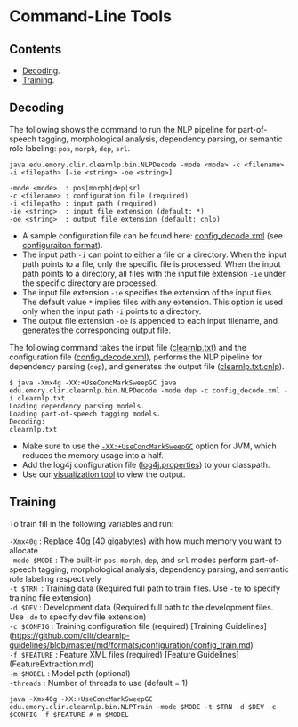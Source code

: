 # Command-Line Tools

## Contents

* [Decoding](#decoding).
* [Training](#training).

## Decoding

The following shows the command to run the NLP pipeline for part-of-speech tagging, morphological analysis, dependency parsing, or semantic role labeling: `pos`, `morph`, `dep`, `srl`.

	java edu.emory.clir.clearnlp.bin.NLPDecode -mode <mode> -c <filename> -i <filepath> [-ie <string> -oe <string>]

	-mode <mode>  : pos|morph|dep|srl
	-c <filename> : configuration file (required)
	-i <filepath> : input path (required)
	-ie <string>  : input file extension (default: *)
	-oe <string>  : output file extension (default: cnlp)

* A sample configuration file can be found here: [config_decode.xml](https://github.com/clir/clearnlp/blob/master/src/main/resources/configure/config_decode.xml) (see [configuraiton format](../formats/configuration_format.md)).
* The input path `-i` can point to either a file or a directory. When the input path points to a file, only the specific file is processed. When the input path points to a directory, all files with the input file extension `-ie` under the specific directory are processed.
* The input file extension `-ie` specifies the extension of the input files. The default value `*` implies files with any extension. This option is used only when the input path `-i` points to a directory.
* The output file extension `-oe` is appended to each input filename, and generates the corresponding output file.

The following command takes the input file ([clearnlp.txt](https://github.com/clir/clearnlp/blob/master/src/main/resources/samples/clearnlp.txt)) and the configuration file ([config_decode.xml](https://github.com/clir/clearnlp/blob/master/src/main/resources/configure/config_decode.xml)), performs the NLP pipeline for dependency parsing (`dep`), and generates the output file ([clearnlp.txt.cnlp](https://github.com/clir/clearnlp/blob/master/src/main/resources/samples/clearnlp.txt.cnlp)).

	$ java -Xmx4g -XX:+UseConcMarkSweepGC java edu.emory.clir.clearnlp.bin.NLPDecode -mode dep -c config_decode.xml -i clearnlp.txt
	Loading dependency parsing models.
	Loading part-of-speech tagging models.
	Decoding:
	clearnlp.txt

* Make sure to use the [`-XX:+UseConcMarkSweepGC`](http://www.oracle.com/technetwork/java/tuning-139912.html) option for JVM, which reduces the memory usage into a half.
* Add the log4j configuration file ([log4j.properties](https://github.com/clir/clearnlp/blob/master/src/main/resources/configure/log4j.properties)) to your classpath.
* Use our [visualization tool](http://nlp.mathcs.emory.edu/clearnlp/demo/demo.html) to view the output.

## Training 

To train fill in the following variables and run:

`-Xmx40g` : Replace 40g (40 gigabytes) with how much memory you want to allocate  
`-mode $MODE` : The built-in `pos`, `morph`, `dep`, and `srl` modes perform part-of-speech tagging, morphological analysis, dependency parsing, and semantic role labeling respectively  
`-t $TRN `:  Training data (Required full path to train files. Use `-te` to specify training file extension)  
`-d $DEV` :  Development data (Required full path to the development files. Use `-de` to specify dev file extension)  
`-c $CONFIG` : Training configuration file (required) [Training Guidelines] (https://github.com/clir/clearnlp-guidelines/blob/master/md/formats/configuration/config_train.md)  
`-f $FEATURE` : Feature XML files (required) [Feature Guidelines] (FeatureExtraction.md)  
`-m $MODEL` : Model path (optional)  
`-threads` : Number of threads to use (default = 1) 



	java -Xmx40g -XX:+UseConcMarkSweepGC edu.emory.clir.clearnlp.bin.NLPTrain -mode $MODE -t $TRN -d $DEV -c $CONFIG -f $FEATURE #-m $MODEL
